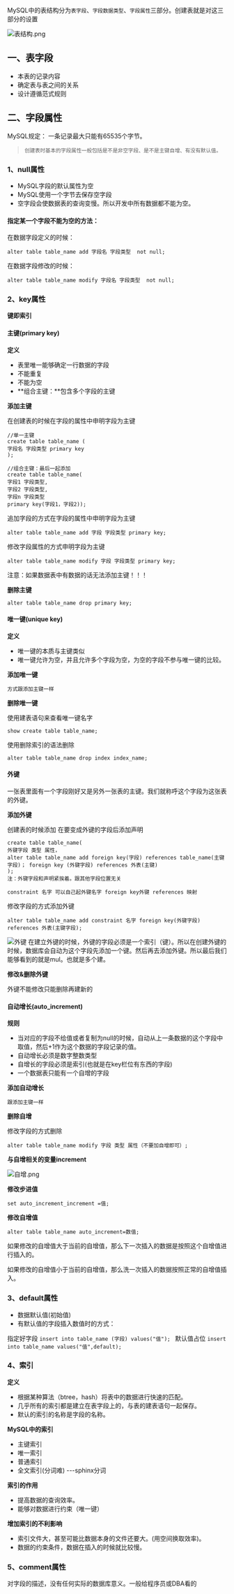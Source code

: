 MySQL中的表结构分为`表字段`、`字段数据类型`、`字段属性`三部分。创建表就是对这三部分的设置

![表结构.png](http://pcen3n3o2.bkt.clouddn.com/%E8%A1%A8%E7%BB%93%E6%9E%84.png)


## 一、表字段

- 本表的记录内容
- 确定表与表之间的关系
- 设计遵循范式规则


## 二、字段属性

MySQL规定： 一条记录最大只能有65535个字节。

>`创建表时基本的字段属性一般包括是不是非空字段、是不是主键自增、有没有默认值。`

### 1、null属性

- MySQL字段的默认属性为空
- MySQL使用一个字节去保存空字段
- 空字段会使数据表的查询变慢。所以开发中所有数据都不能为空。

#### 指定某一个字段不能为空的方法：

在数据字段定义的时候：

```
alter table table_name add 字段名 字段类型  not null;
```
在数据字段修改的时候：
```
alter table table_name modify 字段名 字段类型  not null;
```

### 2、key属性

**键即索引**

#### 主键(primary key)

**定义**

- 表里唯一能够确定一行数据的字段
- 不能重复
- 不能为空
- **组合主键：**包含多个字段的主键

**添加主键**

在创建表的时候在字段的属性中申明字段为主键

```
//单一主键
create table table_name (
字段名 字段类型 primary key
);

//组合主键：最后一起添加
create table table_name(
字段1 字段类型,
字段2 字段类型,
字段n 字段类型
primary key(字段1，字段2));
```

追加字段的方式在字段的属性中申明字段为主键

```
alter table table_name add 字段 字段类型 primary key;
```

修改字段属性的方式申明字段为主键

```
alter table table_name modify 字段 字段类型 primary key;
```

注意：如果数据表中有数据的话无法添加主键！！！

**删除主键**

```
alter table table_name drop primary key;
```

#### 唯一键(unique key)

**定义**

- 唯一键的本质与主键类似
- 唯一键允许为空，并且允许多个字段为空，为空的字段不参与唯一键的比较。

**添加唯一键**

```
方式跟添加主键一样
```

**删除唯一键**

使用建表语句来查看唯一键名字

```
show create table table_name;
```

使用删除索引的语法删除
```
alter table table_name drop index index_name;
```

#### 外键

一张表里面有一个字段刚好又是另外一张表的主键。我们就称呼这个字段为这张表的外键。

**添加外键**

创建表的时候添加
在要变成外键的字段后添加声明
```
create table table_name(
外键字段 类型 属性，
alter table table_name add foreign key(字段) references table_name(主键字段)； foreign key (外键字段) references 外表(主键)
);
注：外键字段和声明紧挨着。跟其他字段位置无关
```
```
constraint 名字 可以自己起外键名字 foreign key外键 references 映射
```

修改字段的方式添加外键
```
alter table table_name add constraint 名字 foreign key(外键字段) references 外表(主键字段);
```
![外键](http://pcen3n3o2.bkt.clouddn.com/%E5%A4%96%E9%94%AE.png)
在建立外键的时候，外键的字段必须是一个索引（键）。所以在创建外键的时候，数据库会自动为这个字段先添加一个键。然后再去添加外键。所以最后我们能够看到的就是mul。也就是多个建。

**修改&删除外键**

外键不能修改只能删除再建新的

#### 自动增长(auto_increment)

**规则**

- 当对应的字段不给值或者复制为null的时候，自动从上一条数据的这个字段中取值，然后+1作为这个数据的字段记录的值。
- 自动增长必须是数字整数类型
- 自增长的字段必须是索引(也就是在key栏位有东西的字段)
 - 一个数据表只能有一个自增的字段

**添加自动增长**

```
跟添加主键一样
```
**删除自增**

修改字段的方式删除
```
alter table table_name modify 字段 类型 属性（不要加自增即可）;
```


**与自增相关的变量increment**

![自增.png](http://pcen3n3o2.bkt.clouddn.com/%E8%87%AA%E5%A2%9E.png)

**修改步进值**

```
set auto_increment_increment =值; 
```
**修改自增值**

```
alter table table_name auto_increment=数值;
```

如果修改的自增值大于当前的自增值，那么下一次插入的数据是按照这个自增值进行插入的。

如果修改的自增值小于当前的自增值，那么洗一次插入的数据按照正常的自增值插入。

### 3、default属性

- 数据默认值(初始值)
- 有默认值的字段插入数值时的方式：

指定好字段 `insert into table_name (字段) values("值"); `
默认值占位 `insert into table_name values("值",default); `

### 4、索引

**定义**

- 根据某种算法（btree，hash）将表中的数据进行快速的匹配。
- 几乎所有的索引都是建立在表字段上的，与表的建表语句一起保存。
- 默认的索引的名称是字段的名称。

**MySQL中的索引**

- 主键索引
- 唯一索引
- 普通索引
- 全文索引(分词难) ---sphinx分词

**索引的作用**

- 提高数据的查询效率。
- 能够对数据进行约束（唯一键）

**增加索引的不利影响**

- 索引文件大，甚至可能比数据本身的文件还要大。(用空间换取效率)。
- 数据的约束条件，数据在插入的时候就比较慢。

### 5、comment属性

对字段的描述，没有任何实际的数据库意义。一般给程序员或DBA看的